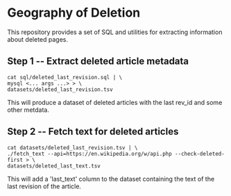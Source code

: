 # Geography of Deletion
This repository provides a set of SQL and utilities for extracting information
about deleted pages.

## Step 1 -- Extract deleted article metadata

    cat sql/deleted_last_revision.sql | \
    mysql <... args ...> > \
    datasets/deleted_last_revision.tsv

This will produce a dataset of deleted articles with the last rev_id and some
other metdata.

## Step 2 -- Fetch text for deleted articles

    cat datasets/deleted_last_revision.tsv | \
    ./fetch_text --api=https://en.wikipedia.org/w/api.php --check-deleted-first > \
    datasets/deleted_last_text.tsv

This will add a 'last_text' column to the dataset containing the text of the
last revision of the article.
